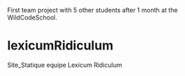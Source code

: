 First team project with 5 other students after 1 month at the WildCodeSchool.

# lexicumRidiculum
Site_Statique equipe Lexicum Ridiculum
